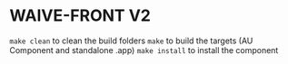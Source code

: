 # WAIVE-FRONT V2

`make clean` to clean the build folders
`make` to build the targets (AU Component and standalone .app)
`make install` to install the component

